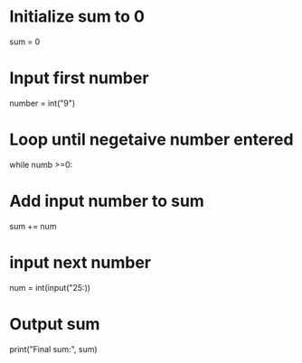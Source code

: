 # Initialize sum to 0
sum = 0

# Input first number
number = int("9")
# Loop until negetaive number entered
while numb >=0:
# Add input number to sum
sum += num
# input next number 
num = int(input("25:))

# Output sum
print("Final sum:", sum)

